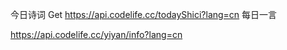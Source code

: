 今日诗词
Get
https://api.codelife.cc/todayShici?lang=cn
每日一言
  
https://api.codelife.cc/yiyan/info?lang=cn